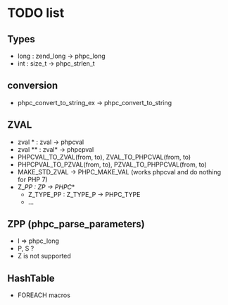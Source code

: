 # TODO list

## Types
- long : zend_long -> phpc_long
- int : size_t -> phpc_strlen_t

## conversion
- phpc_convert_to_string_ex -> phpc_convert_to_string

## ZVAL 
- zval * : zval -> phpcval
- zval ** : zval* -> phpcpval
- PHPCVAL_TO_ZVAL(from, to), ZVAL_TO_PHPCVAL(from, to)
- PHPCPVAL_TO_PZVAL(from, to), PZVAL_TO_PHPPCVAL(from, to)
- MAKE_STD_ZVAL -> PHPC_MAKE_VAL (works phpcval and do nothing for PHP 7)
- Z_*_PP : Z_*_P -> PHPC_*
  - Z_TYPE_PP : Z_TYPE_P -> PHPC_TYPE
  - ...

## ZPP (phpc_parse_parameters)
- l => phpc_long
- P, S ?
- Z is not supported

## HashTable
- FOREACH macros
